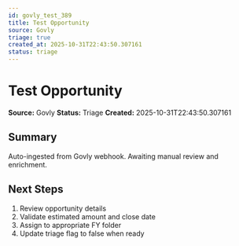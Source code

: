```yaml
---
id: govly_test_389
title: Test Opportunity
source: Govly
triage: true
created_at: 2025-10-31T22:43:50.307161
status: triage
---
```


# Test Opportunity

**Source:** Govly
**Status:** Triage
**Created:** 2025-10-31T22:43:50.307161

## Summary

Auto-ingested from Govly webhook. Awaiting manual review and enrichment.

## Next Steps

1. Review opportunity details
2. Validate estimated amount and close date
3. Assign to appropriate FY folder
4. Update triage flag to false when ready
